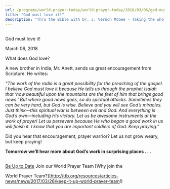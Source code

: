 ```yaml
---
url: /programs/world-prayer-today/world-prayer-today/2018/03/06/god-must-love-it!
title: "God must love it!"
description: "Thru the Bible with Dr. J. Vernon McGee - Taking the whole Word to the whole world"
---
```







## 
 God must love it!


March 06, 2018




What does God love? 


A new brother in India, Mr. Anett, sends us great encouragement from Scripture. He writes: 


*“The work of the radio is a great possibility for the preaching of the gospel. I believe God must love it because He tells us through the prophet Isaiah that ‘how beautiful upon the mountains are the feet of him that brings good news.’ But where good news goes, so do spiritual attacks. Sometimes they can be very hard, but God is wise. Believe and you will see God’s miracles. Just think—this spiritual war is between evil and God. And everything is God’s own—including His victory. Let us be awesome instruments at the work of prayer! Let us persevere because He who began a good work in us will finish it. I know that you are important soldiers of God. Keep praying.”*


Did you hear that encouragement, prayer warrior? Let us not grow weary, but keep praying! 


**Tomorrow we’ll hear more about God’s work in surprising places . . .** 







## 




[Be Up to Date](http://feeds.feedburner.com/WorldPrayerToday "World Prayer Today RSS Feed")
Join our World Prayer Team
[Why join the  

World Prayer Team?](http://ttb.org/resources/articles-news/news/2017/03/26/keep-it-up-world-prayer-team!)




